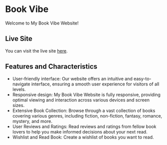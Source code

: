 # Book Vibe

Welcome to My Book Vibe Website!

## Live Site

You can visit the live site [here](https://verdant-fox-4658c5.netlify.app).

## Features and Characteristics

- User-friendly interface: Our website offers an intuitive and easy-to-navigate interface, ensuring a smooth user experience for visitors of all levels.
- Responsive design: My Book Vibe Website is fully responsive, providing optimal viewing and interaction across various devices and screen sizes.
- Extensive Book Collection: Browse through a vast collection of books covering various genres, including fiction, non-fiction, fantasy, romance, mystery, and more.
- User Reviews and Ratings: Read reviews and ratings from fellow book lovers to help you make informed decisions about your next read.
- Wishlist and Read Book: Create a wishlist of books you want to read.

